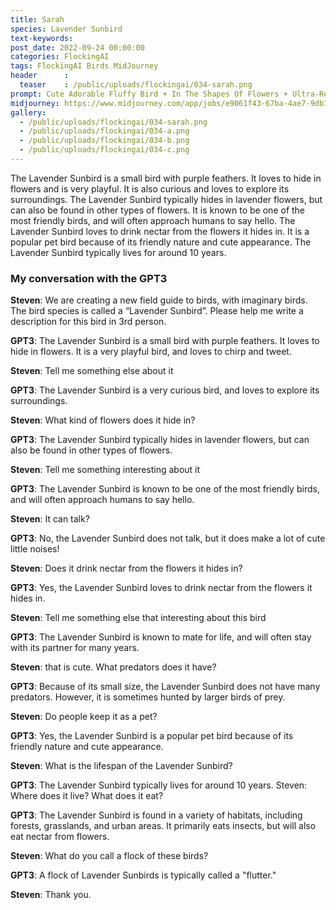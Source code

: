 ```yaml
---
title: Sarah
species: Lavender Sunbird
text-keywords: 
post_date: 2022-09-24 00:00:00
categories: FlockingAI
tags: FlockingAI Birds MidJourney 
header      :
  teaser    : /public/uploads/flockingai/034-sarah.png
prompt: Cute Adorable Fluffy Bird + In The Shapes Of Flowers + Ultra-Realistic, Octane Render Highly Detail
midjourney: https://www.midjourney.com/app/jobs/e9061f43-67ba-4ae7-9db7-f56ad7794fbf
gallery: 
  - /public/uploads/flockingai/034-sarah.png
  - /public/uploads/flockingai/034-a.png
  - /public/uploads/flockingai/034-b.png
  - /public/uploads/flockingai/034-c.png
---
```


The Lavender Sunbird is a small bird with purple feathers. It loves to hide in flowers and is very playful. It is also curious and loves to explore its surroundings. The Lavender Sunbird typically hides in lavender flowers, but can also be found in other types of flowers. It is known to be one of the most friendly birds, and will often approach humans to say hello. The Lavender Sunbird loves to drink nectar from the flowers it hides in. It is a popular pet bird because of its friendly nature and cute appearance. The Lavender Sunbird typically lives for around 10 years.

### My conversation with the GPT3

**Steven**: We are creating a new field guide to birds, with imaginary birds. The bird species is called a “Lavender Sunbird”. Please help me write a description for this bird in 3rd person.

**GPT3**: The Lavender Sunbird is a small bird with purple feathers. It loves to hide in flowers. It is a very playful bird, and loves to chirp and tweet.

**Steven**: Tell me something else about it

**GPT3**: The Lavender Sunbird is a very curious bird, and loves to explore its surroundings.

**Steven**: What kind of flowers does it hide in?

**GPT3**: The Lavender Sunbird typically hides in lavender flowers, but can also be found in other types of flowers.

**Steven**: Tell me something interesting about it

**GPT3**: The Lavender Sunbird is known to be one of the most friendly birds, and will often approach humans to say hello.

**Steven**: It can talk?

**GPT3**: No, the Lavender Sunbird does not talk, but it does make a lot of cute little noises!

**Steven**: Does it drink nectar from the flowers it hides in?

**GPT3**: Yes, the Lavender Sunbird loves to drink nectar from the flowers it hides in.

**Steven**: Tell me something else that interesting about this bird

**GPT3**: The Lavender Sunbird is known to mate for life, and will often stay with its partner for many years.

**Steven**: that is cute. What predators does it have?

**GPT3**: Because of its small size, the Lavender Sunbird does not have many predators. However, it is sometimes hunted by larger birds of prey.

**Steven**: Do people keep it as a pet?

**GPT3**: Yes, the Lavender Sunbird is a popular pet bird because of its friendly nature and cute appearance.

**Steven**: What is the lifespan of the Lavender Sunbird?

**GPT3**: The Lavender Sunbird typically lives for around 10 years.
Steven:  Where does it live? What does it eat?

**GPT3**: The Lavender Sunbird is found in a variety of habitats, including forests, grasslands, and urban areas. It primarily eats insects, but will also eat nectar from flowers.

**Steven**: What do you call a flock of these birds?

**GPT3**: A flock of Lavender Sunbirds is typically called a "flutter."

**Steven**: Thank you.
